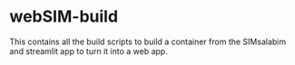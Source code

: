 # webSIM-build
This contains all the build scripts to build a container from the SIMsalabim and streamlit app to turn it into a web app.
